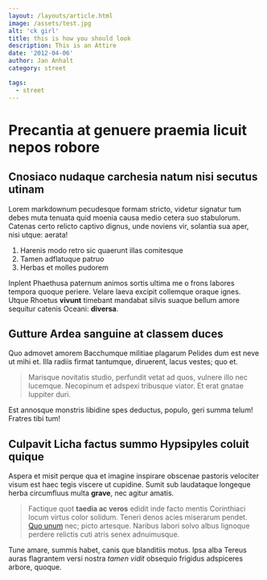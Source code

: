 ```yaml
---
layout: /layouts/article.html
image: /assets/test.jpg
alt: 'ck girl'
title: this is how you should look
description: This is an Attire
date: '2012-04-06'
author: Jan Anhalt
category: street

tags:
  - street
---
```


# Precantia at genuere praemia licuit nepos robore

## Cnosiaco nudaque carchesia natum nisi secutus utinam

Lorem markdownum pecudesque formam stricto, videtur signatur tum debes muta
tenuata quid moenia causa medio cetera suo stabulorum. Catenas certo relicto
captivo dignus, unde noviens vir, solantia sua aper, nisi utque: aerata!

1. Harenis modo retro sic quaerunt illas comitesque
2. Tamen adflatuque patruo
3. Herbas et molles pudorem

Inplent Phaethusa paternum animos sortis ultima me o frons labores tempora
quoque periere. Velare laeva excipit collemque oraque ignes. Utque Rhoetus
**vivunt** timebant mandabat silvis suaque bellum amore sequitur catenis Oceani:
**diversa**.

## Gutture Ardea sanguine at classem duces

Quo admovet amorem Bacchumque militiae plagarum Pelides dum est neve ut mihi et.
Illa radiis firmat tantumque, diruerent, lacus vestes; quo et.

> Marisque novitatis studio, perfundit vetat ad quos, vulnere illo nec lucemque.
> Necopinum et adspexi tribusque viator. Et erat gnatae Iuppiter duri.

Est annosque monstris libidine spes deductus, populo, geri summa telum! Fratres
tibi tum!

## Culpavit Licha factus summo Hypsipyles coluit quique

Aspera et misit perque qua et imagine inspirare obscenae pastoris velociter
visum est haec tegis viscere ut cupidine. Sumit sub laudataque longeque herba
circumfluus multa **grave**, nec agitur amatis.

> Factique quot **taedia ac veros** edidit inde facto mentis Corinthiaci locum
> virtus color solidum. Teneri denos acies miserarum pendet. [Quo
> unum](http://mediis-et.net/pactus) nec; picto artesque. Naribus labori solvo
> albus lignoque perdere relictis cuti atris senex adnuimusque.

Tune amare, summis habet, canis que blanditiis motus. Ipsa alba Tereus auras
flagrantem versi nostra _tamen vidit_ obsequio frigidus adspiceres arbore,
quoque.
